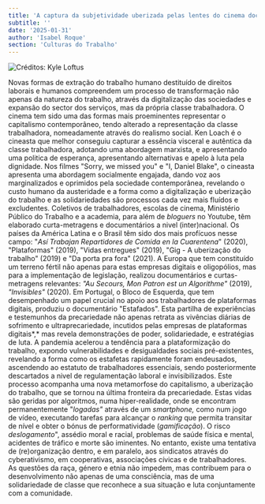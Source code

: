 ```yaml
---
title: 'A captura da subjetividade uberizada pelas lentes do cinema documentário'
subtitle: ''
date: '2025-01-31'
author: 'Isabel Roque'
section: 'Culturas do Trabalho'
---
```


![Créditos: Kyle Loftus](/images/ct1.jpg)

Novas formas de extração do trabalho humano destituído de direitos
laborais e humanos compreendem um processo de transformação não apenas
da natureza do trabalho, através da digitalização das sociedades e
expansão do sector dos serviços, mas da própria classe trabalhadora. O
cinema tem sido uma das formas mais proeminentes representar o
capitalismo contemporâneo, tendo alterado a representação da classe
trabalhadora, nomeadamente através do realismo social. Ken Loach é o
cineasta que melhor conseguiu capturar a essência visceral e autêntica
da classe trabalhadora, adotando uma abordagem marxista, e apresentando
uma politica de esperança, apresentando alternativas e apelo à luta pela
dignidade. Nos filmes "Sorry, we missed you" e "I, Daniel Blake", o
cineasta apresenta uma abordagem socialmente engajada, dando voz aos
marginalizados e oprimidos pela sociedade contemporânea, revelando o
custo humano da austeridade e a forma como a digitalização e uberização
do trabalho e as solidariedades são processos cada vez mais fluídos e
excludentes. Coletivos de trabalhadores, escolas de cinema, Ministério
Público do Trabalho e a academia, para além de *bloguers* no Youtube,
têm elaborado curta-metragens e documentários a nivel (inter)nacional.
Os países da América Latina e o Brasil têm sido dos mais profícuos nesse
campo: "*Así Trabajan Repartidores de Comida en la Cuarentena*" (2020),
"Plataformas" (2019), "Vidas entregues\" (2019), \"Gig - A uberização do
trabalho" (2019) e "Da porta pra fora" (2021). A Europa que tem
constituído um terreno fértil não apenas para estas empresas digitais e
oligopólios, mas para a implementação de legislação, realizou
documentários e curtas-metragens relevantes: *"Au Secours, Mon Patron
est un Algorithme"* (2019), *"Invisibles"* (2020). Em Portugal, o Bloco
de Esquerda, que tem desempenhado um papel crucial no apoio aos
trabalhadores de plataformas digitais, produziu o documentário
\"Estafados". Esta partilha de experiências e testemunhos da
precariedade não apenas retrata as vivências diárias de sofrimento e
ultraprecariedade, incutidos pelas empresas de plataformas digitais*,*
mas revela demonstrações de poder, solidariedade, e estratégias de luta.
A pandemia acelerou a tendência para a plataformização do trabalho,
expondo vulnerabilidades e desigualdades sociais pré-existentes,
revelando a forma como os estafetas rapidamente foram endeusados,
ascendendo ao estatuto de trabalhadores essenciais, sendo posteriormente
descartados a nivel de regulamentação laboral e invisibilizados. Este
processo acompanha uma nova metamorfose do capitalismo, a uberização do
trabalho, que se tornou na última fronteira da precariedade. Estas vidas
são geridas por algoritmos, numa hiper-realidade, onde se encontram
permanentemente "*logadas"* através de um *smartphone,* como num jogo de
vídeo, executando tarefas para alcançar o *ranking* que permita
transitar de nível e obter o bónus de performatividade (*gamificação*).
O risco *deslogamento*", assédio moral e racial, problemas de saúde
física e mental, acidentes de tráfico e morte são iminentes. No entanto,
existe uma tentativa de (re)organização dentro, e em paralelo, aos
sindicatos através do cyberativismo, em cooperativas, associações
cívicas e de trabalhadores. As questões da raça, género e etnia não
impedem, mas contribuem para o desenvolvimento não apenas de uma
consciência, mas de uma solidariedade de classe que reconhece a sua
situação e luta conjuntamente com a comunidade.
